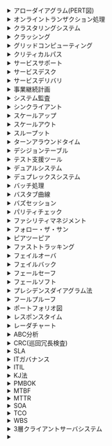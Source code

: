 <details><summary>アローダイアグラム(PERT図)</summary>

- 作業の流れとそこに要する日数とを図に表したもの。
</details>

<details><summary>オンライントランザクション処理</summary>

- 要求に対して即座に処理を行うこと。
- 株の購入やチケット販売などがそれにあたる
</details>

<details><summary>クラスタリングシステム</summary>

- 複数のコンピュータをネットワーク上で結合させることで一つのシステムとして構築する技術。
<ul>
<li>
<details><summary>負荷分散クラスタ</summary>

- 複数のコンピュータに処理を分散させることで1台あたりの負荷を低く抑える。
</details>
</li>
<li>
<details><summary>HAクラスタ</summary>

- High Availability(高可用性)の略。稼働中のコンピュータに障害が発生した場合に待機していた別のコンピュータが処理を引き継ぐ。
</details>
</li>
<li>
<details><summary>HPCクラスタ</summary>

- High Performance Compuingの略
- 膨大な計算量を要するような処理を分割し、複数のコンピュータが並行して処理にあたること。
</details>
</li>
</ul>
</details>

<details><summary>クラッシング</summary>

- 資源を追加投入してコストの増大を最小限に抑えながらスケジュールの所要期間を短縮する方法。
- 1人追加して作業完了に必要な日数を短縮する...など
</details>

<details><summary>グリッドコンピューティング</summary>

- 小型のパソコンから大型のパソコンに至まで、インターネット上の複数のプロセッサに処理を分割して大規模処理を行う方式。
</details>

<details><summary>クリティカルパス</summary>

- アローダイアグラムにて、その経路のどの作業が遅れても、全体の作業スケージュールを狂わせる結果となるもの。
</details>

<details><summary>サービスサポート</summary>

- ITサービスの日々の運用に関する作業。
</details>

<details><summary>サービスデスク</summary>

- サービスサポートをどこにおくかを決定したもの
  <details><summary>ローカル・サービスデスク</summary>

  - ユーザーの拠点内、もしくは物理的に近いところに設置されたもの
  </details>
  <details><summary>中央サービスデスク</summary>

  - 1箇所に窓口を集約させたサービスデスク
  </details>
  <details><summary>バーチャルサービスデスク</summary>

  - インターネットを利用することで、擬似的に1箇所に対応していう量に見せるサービスデスク。
  </details>
</details>

<details><summary>サービスデリバリ</summary>

- 長期的な視点でITサービスの計画と改善を図る。
</details>

<details><summary>事業継続計画</summary>

- BCPの略。Business Continuity Plan。
- 地震などの災害が起きても中断させない・中断してもすぐ復旧できるための方針・体制・手順を示した計画のこと
- 復旧のための3種
<ul>
  <li>
  <details><summary>目標復旧レベル</summary>

  - RLO(Recovery Level Objective)
  - 復旧目標とする業務範囲と処理能力などを定める。
  </details>
  </li>
  <li>
  <details><summary>目標復旧時間</summary>

  - RLO(Recovery Level Objective)
  - 復旧目標とする業務範囲と処理能力などを定める。
  </details>
  </li>
  <li>
  <details><summary>目標復旧時点</summary>

  - RPO(Recovery Point Objective)
  - どの時点までのデータを復旧するかを定める。
  </details>
  </li>
</ul>
</details>

<details><summary>システム監査</summary>

- ITシステムを適切に管理・運用しているかをチェックする外部機関
<ul>
  <li>
  <details><summary>可監査性</summary>

  - 処理の正当性や内部統制を効果的に監査またはレビューできるようにシステムが設計・運用されていることを示す。
  </details>
  </li>

  <li>
  <details><summary>監査証跡</summary>

  - システムにおける事象発生から最終結果に至るまでの一連の流れを時系列に沿った形で追跡できる仕組みや記録のこと
  </details>
  </li>

  <li>
  <details><summary>フォローアップ</summary>

  - システム監査人が行う改善指導のこと。
  - 監査の結果に基づいて適切な措置が講じられるように指導を行い、改善実施状況を確認する。
  </details>
  </li>
</ul>
</details>

<details><summary>シンクライアント</summary>

- thin client
- クライアントサーバーシステムの中で、サーバ側への依存度を高くしたもの
- クライアントは入力・表示部分のみ担当する
</details>

<details><summary>スケールアップ</summary>

- サーバ自身の性能をより高いものにする。
</details>

<details><summary>スケールアウト</summary>

- システムを構成するサーバ台数を増やす。
</details>

<details><summary>スループット</summary>

- 単位時間あたりに処理できる仕事量のこと。
</details>

<details><summary>ターンアラウンドタイム</summary>

- コンピュータに処理を依頼し始めてから応答が返されるまでの時間。
- PCの処理だけではなく、操作から出力すべてがお話までの時間で、レスポンスタイムも包括している。
</details>

<details><summary>デシジョンテーブル</summary>

- 決定表。p.838を参照。
- 想定される事象に対して条件を満たす場合はY、そうじゃない場合はNが入る。
- 取りうる行動として、その行動をとる場合はX、取らない場合は-が入る。
</details>

<details><summary>テスト支援ツール</summary>

<ul>
  <details><summary>トレーサ</summary>

  - 1ステップずつの実行履歴や変数情報を書き出す。
  </details>
  <details><summary>インスペクタ</summary>

  - プログラム実行時にデータ構造の内容を容易に確認できるようにするツール
  </details>
  <details><summary>アサーションチェッカ</summary>

  - プログラムの正当性を検査するためのツール
  - 論理的に成立していなければならない式を埋め込み、実行時に実施できているかを確認する。
  </details>
  <details><summary>テストカバレッジ分析ツール</summary>

  - カバレージとは網羅率の意味。
  - テストの網羅率を定量的に測定するためのツール
  </details>
</ul>
</details>

<details><summary>デュアルシステム</summary>

- 2組のシステムを使ってデータの信頼性を高める。
- 異常が発生した場合も片方のコンピュータが処理を進める。
</details>

<details><summary>デュプレックスシステム</summary>

- 片方が正常運転している場合は片方を待機状態にしておく。
</details>

<details><summary>バッチ処理</summary>

- 一定期間ごとに処理をまとめて実行する。
</details>

<details><summary>バスタブ曲線</summary>

- 故障の発生頻度と時間の相関図
</details>


<details><summary>バズセッション</summary>

- 30,40人規模を少人数のグループに分け、それぞれのグループごとに結論を出すようにする。
</details>


<details><summary>パリティチェック</summary>

- 送信するビット列に対して検査用のビットを付加することでデータの誤りを検出する。
- ビット列の中の1の数が奇数か偶数かで先頭のビット(パリティビット)を0か1に設定し、検査用とする。

<ul>
<li>

<details><summary>水平垂直パリティ</summary>

- ABCDEという文字列があった場合、全体をブロックとみなしてその垂直方向と水平方向とでパリティが分けられる。
- 2つのパリティを組み合わせて使うのが水平垂直パリティ。
</details>

</li>
</ul>
</details>


<details><summary>ファシリティマネジメント</summary>

- 設備・施設に関して適切に管理・改善する取り組みのこと。
</details>

<details><summary>フォロー・ザ・サン</summary>

- 時差のある複数の地域に拠点を設けて24時間対応できるようにしたもの。
</details>

<details><summary>ピアツーピア</summary>

- ネットワーク上で協調動作しうるコンピュータ同士が対応な関係でやり取りするもの。
- サーバーなど一元的に管理する存在は必要としない
- bluetoothやairdropなどがそれにあたる。
</details>

<details><summary>ファストトラッキング</summary>

- 通常は順番に実施されるアクティビティやフェーズを並行して遂行するスケジュール短縮技法。
</details>

<details><summary>フェイルオーバ</summary>

- 稼働中から待機系に切り替わること
</details>

<details><summary>フェイルバック</summary>

- 故障していたコンピュータが復旧し、元に戻す切り替え処理のこと
</details>

<details><summary>フェールセーフ</summary>

- 故障する際に安全性を確保して壊れるようにする方法
</details>

<details><summary>フェールソフト</summary>

- 故障が発生した際に、一部の機能の切り離しだけで動作の継続を図る
</details>

<details><summary>プレシデンスダイアグラム法</summary>

- p.808参照
- ここのアクティビティを四角で囲み、矢印で繋ぐ
</details>

<details><summary>フールプルーフ</summary>

- 誤動作しないように工夫する。
- トースターは扉を閉めないと起動できないようにするとか、蓋が空いた状態で洗濯機が回らないようにするとか。
</details>

<details><summary>ポートフォリオ図</summary>

- 個々のグループがその位置にどんな大きさで分布しているかを見ることができる。
</details>

<details><summary>レスポンスタイム</summary>

- コンピュータに処理を依頼し終えてから何か応答が返されるまでの時間
</details>

<details><summary>レーダチャート</summary>

- 蜘蛛の巣のような形をしたグラフ。
</details>


<details><summary>ABC分析</summary>

- パレート図を利用して、累積比率の70%を占める項目をA群、それ以降の20%をB群、残りの10%をC群と分けて考える手法
</details>

<details><summary>CRC(巡回冗長検査)</summary>

- ビット列を特定式(生成多項式)で割り、その余りをチェック用のデータとして付与する方法。
</details>

<details><summary>SLA</summary>

- Service Level Agreementの略。
- サービスの提供者と利用者との間で、どのような内容のサービスをどういった品質で提供するかを決めて明文化したもの。
</details>

<details><summary>ITガバナンス</summary>

- ITシステムを適切に管理・運用するための体制や方法
- システム監査はそれが適切に行われているかをチェックする。
</details>

<details><summary>ITIL</summary>

- Information Technology Infrastructure Library
- ITサービスを提供するにあたっての管理・運用規則に関するベストプラクティス
</details>

<details><summary>KJ法</summary>

- 考案者のイニシャル(川喜田 二郎)をとったもの
- 話し合った結果を取りまとめ分析する手法で、収集した情報をカード化して、それらをグループ化することで問題点を浮かび上がらせる方法
</details>

<details><summary>PMBOK</summary>

- Project Management Body of Knowledgeの略。
- プロジェクトマネジメントの技法を体系的にまとめたもの。
</details>

<details><summary>MTBF</summary>

- Mean Time Between Failureの略。
- 故障と故障の間隔を表す。
- 故障していない時間の総数/端末数
</details>

<details><summary>MTTR</summary>

- Mean Time To Repair
- 平均修理時間のこと。
</details>

<details><summary>SOA</summary>

- Service Oriented Architecture
- サービス指向アーキテクチャの略。1つのサービスに機能を集約するのではなく、機能ごとにサービスを分割する構造。
</details>

<details><summary>TCO</summary>

- Total Cost of Ownershipの略。
- システムに必要になるコストの管理。
</details>

<details><summary>WBS</summary>

- Work Breakdown Structure
- プロジェクトに必要な作業や成果物を階層化した図で表すもの。
</details>

<details><summary>3層クライアントサーバシステム</summary>

- クライアントサーバシステムの機能をプレゼンテーション層・ファンクション層・データ層の3つに分けて構成するシステム
</details>

<details><summary></summary>

</details>
